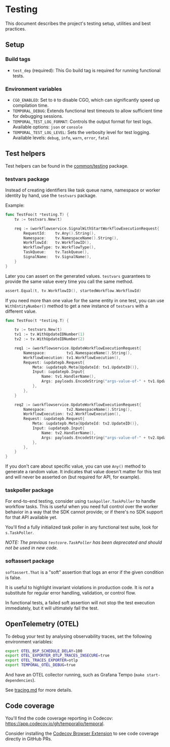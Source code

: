 # Testing

This document describes the project's testing setup, utilities and best practices.

## Setup

### Build tags
- `test_dep` (required): This Go build tag is required for running functional tests.

### Environment variables
- `CGO_ENABLED`: Set to `0` to disable CGO, which can significantly speed up compilation time.
- `TEMPORAL_DEBUG`: Extends functional test timeouts to allow sufficient time for debugging sessions.
- `TEMPORAL_TEST_LOG_FORMAT`: Controls the output format for test logs. Available options: `json` or `console`
- `TEMPORAL_TEST_LOG_LEVEL`:  Sets the verbosity level for test logging. Available levels: `debug`, `info`, `warn`, `error`, `fatal`

## Test helpers

Test helpers can be found in the [common/testing](../../common/testing) package.

### testvars package

Instead of creating identifiers like task queue name, namespace or worker identity by hand,
use the `testvars` package.

Example:

```go
func TestFoo(t *testing.T) {
    tv := testvars.New(t)

    req := &workflowservice.SignalWithStartWorkflowExecutionRequest{
        RequestId:    tv.Any().String(),
        Namespace:    tv.NamespaceName().String(),
        WorkflowId:   tv.WorkflowID(),
        WorkflowType: tv.WorkflowType(),
        TaskQueue:    tv.TaskQueue(),
        SignalName:   tv.SignalName(),
    }
}
```
Later you can assert on the generated values. `testvars` guarantees to provide the same value every time you call the same method. 

```go
assert.Equal(t, tv.WorkflowID(), startedWorkflow.WorkflowId)
```

If you need more than one value for the same entity in one test, you can use `WithEntityNumber()` method to
get a new instance of `testvars` with a different value.

```go
func TestFoo(t *testing.T) {

    tv := testvars.New(t)
    tv1 := tv.WithUpdateIDNumber(1)
    tv2 := tv.WithUpdateIDNumber(2)

    req1 := &workflowservice.UpdateWorkflowExecutionRequest{
        Namespace:         tv1.NamespaceName().String(),
        WorkflowExecution: tv1.WorkflowExecution(),
        Request: &updatepb.Request{
            Meta: &updatepb.Meta{UpdateId: tv1.UpdateID()},
            Input: &updatepb.Input{
                Name: tv1.HandlerName(),
                Args: payloads.EncodeString("args-value-of-" + tv1.UpdateID()),
            },
        },
    }

	req2 := &workflowservice.UpdateWorkflowExecutionRequest{
        Namespace:         tv2.NamespaceName().String(),
        WorkflowExecution: tv2.WorkflowExecution(),
        Request: &updatepb.Request{
            Meta: &updatepb.Meta{UpdateId: tv2.UpdateID()},
            Input: &updatepb.Input{
                Name: tv2.HandlerName(),
                Args: payloads.EncodeString("args-value-of-" + tv2.UpdateID()),
            },
        },
    }
}
```

If you don't care about specific value, you can use `Any()` method to generate a random value.
It indicates that value doesn't matter for this test and will never be asserted on (but required for API, for example).

### taskpoller package

For end-to-end testing, consider using `taskpoller.TaskPoller` to handle workflow tasks. This is
useful when you need full control over the worker behavior in a way that the SDK cannot provide;
or if there's no SDK support for that API available yet.

You'll find a fully initialized task poller in any functional test suite, look for `s.TaskPoller`.

_NOTE: The previous `testcore.TaskPoller` has been deprecated and should not be used in new code._

### softassert package

`softassert.That` is a "soft" assertion that logs an error if the given condition is false.

It is useful to highlight invariant violations in production code.
It is *not* a substitute for regular error handling, validation, or control flow.

In functional tests, a failed soft assertion will not stop the test execution immediately, but it
will ultimately fail the test.

## OpenTelemetry (OTEL)

To debug your test by analysing observability traces, set the following environment variables:

```bash
export OTEL_BSP_SCHEDULE_DELAY=100
export OTEL_EXPORTER_OTLP_TRACES_INSECURE=true
export OTEL_TRACES_EXPORTER=otlp
export TEMPORAL_OTEL_DEBUG=true
```

And have an OTEL collector running, such as Grafana Tempo (`make start-dependencies`).

See [tracing.md](../../docs/development/tracing.md) for more details.

## Code coverage

You'll find the code coverage reporting in Codecov: https://app.codecov.io/gh/temporalio/temporal.

Consider installing the [Codecov Browser Extension](https://docs.codecov.com/docs/the-codecov-browser-extension)
to see code coverage directly in GitHub PRs.